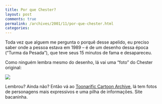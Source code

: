 ```yaml
---
title: Por que Chester?
layout: post
comments: true
permalink: /archives/2001/11/por-que-chester.html
categories:
---
```

Toda vez que alguem me pergunta o porquê desse apelido, eu preciso saber onde a pessoa estava em 1989 &#8211; é de um desenho dessa época (&#8220;Turma da Pesada&#8221;), que teve seus 15 minutos de fama e desapareceu.

Como ninguém lembra mesmo do desenho, lá vai uma &#8220;foto&#8221; do Chester original:

![][1]

Lembrou? Ainda não? Então vá ao [Toonarific Cartoon Archive][2], lá tem fotos de personagens mais expressivos e uma pilha de informações. Site bacaninha.

 [1]: //chester.me/img/blig/beverlyhillsteens7.jpg
 [2]: http://www.toonarific.com/b/beverlyhillsteens-pics.html
